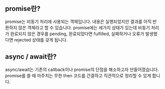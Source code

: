 ## promise란?

promise는 비동기 처리에 사용되는 객체입니다. 내용은 실행되었지만 결과를 아직 반환하지 않은 객체라고 할 수 있습니다. promise에는 세가지 상태가 있는데 비동기 처리가 완료되지 않은 경우를 pending, 완료되었다면 fulfilled, 실패하거나 오류가 발생했다면 rejected 상태를 갖게 됩니다.

## async / await란?

async/await는 기존의 callback이나 promise의 단점을 해소하고자 만들어졌습니다. promise를 쓸 때 마주치는 무한 then 코드를 간결하고 직관적으로 정리할 수 있게 합니다.
